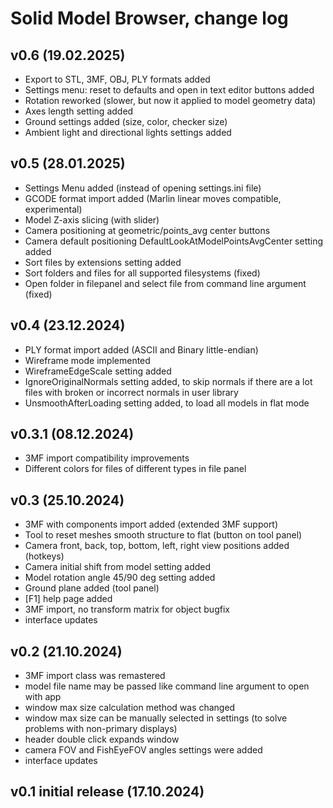 # Solid Model Browser, change log

## v0.6 (19.02.2025)

- Export to STL, 3MF, OBJ, PLY formats added
- Settings menu: reset to defaults and open in text editor buttons added
- Rotation reworked (slower, but now it applied to model geometry data)
- Axes length setting added
- Ground settings added (size, color, checker size)
- Ambient light and directional lights settings added

## v0.5 (28.01.2025)

- Settings Menu added (instead of opening settings.ini file)
- GCODE format import added (Marlin linear moves compatible, experimental)
- Model Z-axis slicing (with slider)
- Camera positioning at geometric/points_avg center buttons
- Camera default positioning DefaultLookAtModelPointsAvgCenter setting added
- Sort files by extensions setting added
- Sort folders and files for all supported filesystems (fixed)
- Open folder in filepanel and select file from command line argument (fixed)

## v0.4 (23.12.2024)

- PLY format import added (ASCII and Binary little-endian)
- Wireframe mode implemented
- WireframeEdgeScale setting added
- IgnoreOriginalNormals setting added, to skip normals if there are a lot files with broken or incorrect normals in user library
- UnsmoothAfterLoading setting added, to load all models in flat mode

## v0.3.1 (08.12.2024)

- 3MF import compatibility improvements
- Different colors for files of different types in file panel 

## v0.3 (25.10.2024)

- 3MF with components import added (extended 3MF support)
- Tool to reset meshes smooth structure to flat (button on tool panel)
- Camera front, back, top, bottom, left, right view positions added (hotkeys)
- Camera initial shift from model setting added
- Model rotation angle 45/90 deg setting added
- Ground plane added (tool panel)
- [F1] help page added
- 3MF import, no transform matrix for object bugfix
- interface updates

## v0.2 (21.10.2024)

- 3MF import class was remastered
- model file name may be passed like command line argument to open with app
- window max size calculation method was changed
- window max size can be manually selected in settings (to solve problems with non-primary displays)
- header double click expands window
- camera FOV and FishEyeFOV angles settings were added
- interface updates

## v0.1 initial release (17.10.2024)
